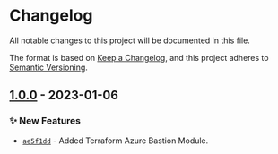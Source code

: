 # Changelog
All notable changes to this project will be documented in this file.

The format is based on [Keep a Changelog](https://keepachangelog.com/en/1.0.0/),
and this project adheres to [Semantic Versioning](https://semver.org/spec/v2.0.0.html).

## [1.0.0] - 2023-01-06
### :sparkles: New Features
- [`ae5f1dd`](https://github.com/clouddrove/terraform-azure-bastion/commit/ae5f1dd2feadbcb1b19df3c755ee95d1f48034f9) - Added Terraform Azure Bastion Module.



[1.0.0]: https://github.com/clouddrove/terraform-azure-bastion/compare/1.0.0...master
